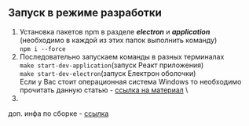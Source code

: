 ## **Запуск в режиме разработки**
1) Установка пакетов npm в разделе **_electron_**  и **_application_** (необходимо в каждой из этих папок выполнить команду) \
`npm i --force`
2) Последовательно запускаем команды в разных терминалах  \
`make start-dev-application`(запуск Реакт приложения) \
`make start-dev-electron`(запуск Електрон оболочки) \
Если у Вас стоит операционная система Windows то необходимо прочитать данную статью - 
   [ссылка на материал](https://stackoverflow.com/questions/2532234/how-to-run-a-makefile-in-windows) \
3) 






доп. инфа по сборке - [ссылка](https://polyakovdmitriy.ru/create-react-app-electron/)
